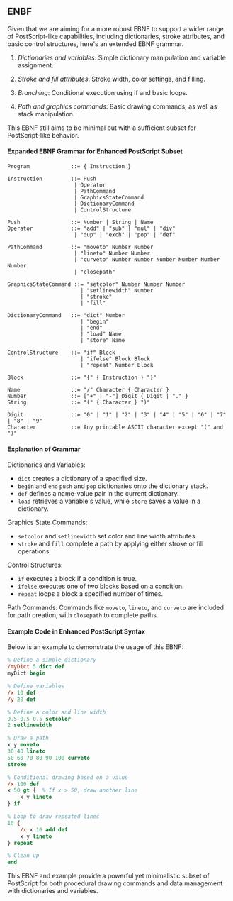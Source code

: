 
## ENBF

Given that we are aiming for a more robust EBNF to support a wider range of
PostScript-like capabilities, including dictionaries, stroke attributes, and
basic control structures, here's an extended EBNF grammar.

1. *Dictionaries and variables*: Simple dictionary manipulation
   and variable assignment.

2. *Stroke and fill attributes*: Stroke width, color settings,
   and filling.

3. *Branching*: Conditional execution using if and basic loops.

4. *Path and graphics commands*: Basic drawing commands, as well
   as stack manipulation.

This EBNF still aims to be minimal but with a sufficient subset for
PostScript-like behavior.


#### Expanded EBNF Grammar for Enhanced PostScript Subset

```enbf
Program             ::= { Instruction }

Instruction         ::= Push
                     | Operator
                     | PathCommand
                     | GraphicsStateCommand
                     | DictionaryCommand
                     | ControlStructure

Push                ::= Number | String | Name
Operator            ::= "add" | "sub" | "mul" | "div"
                     | "dup" | "exch" | "pop" | "def"

PathCommand         ::= "moveto" Number Number
                     | "lineto" Number Number
                     | "curveto" Number Number Number Number Number Number
                     | "closepath"

GraphicsStateCommand ::= "setcolor" Number Number Number
                       | "setlinewidth" Number
                       | "stroke"
                       | "fill"

DictionaryCommand   ::= "dict" Number
                       | "begin"
                       | "end"
                       | "load" Name
                       | "store" Name

ControlStructure    ::= "if" Block
                       | "ifelse" Block Block
                       | "repeat" Number Block

Block               ::= "{" { Instruction } "}"

Name                ::= "/" Character { Character }
Number              ::= ["+" | "-"] Digit { Digit | "." }
String              ::= "(" { Character } ")"

Digit               ::= "0" | "1" | "2" | "3" | "4" | "5" | "6" | "7" | "8" | "9"
Character           ::= Any printable ASCII character except "(" and ")"
```

#### Explanation of Grammar

Dictionaries and Variables:
* `dict` creates a dictionary of a specified size.
* `begin` and `end` `push` and `pop` dictionaries onto the dictionary stack.
* `def` defines a name-value pair in the current dictionary.
* `load` retrieves a variable's value, while `store` saves a value in a dictionary.

Graphics State Commands:
* `setcolor` and `setlinewidth` set color and line width attributes.
* `stroke` and `fill` complete a path by applying either stroke or fill operations.

Control Structures:
* `if` executes a block if a condition is true.
* `ifelse` executes one of two blocks based on a condition.
* `repeat` loops a block a specified number of times.

Path Commands: Commands like `moveto`, `lineto`, and `curveto` are
included for path creation, with `closepath` to complete paths.


#### Example Code in Enhanced PostScript Syntax

Below is an example to demonstrate the usage of this EBNF:

```ps
% Define a simple dictionary
/myDict 5 dict def
myDict begin

% Define variables
/x 10 def
/y 20 def

% Define a color and line width
0.5 0.5 0.5 setcolor
2 setlinewidth

% Draw a path
x y moveto
30 40 lineto
50 60 70 80 90 100 curveto
stroke

% Conditional drawing based on a value
/x 100 def
x 50 gt {  % If x > 50, draw another line
    x y lineto
} if

% Loop to draw repeated lines
10 {
    /x x 10 add def
    x y lineto
} repeat

% Clean up
end
```

This EBNF and example provide a powerful yet minimalistic subset of PostScript for both
procedural drawing commands and data management with dictionaries and variables.
